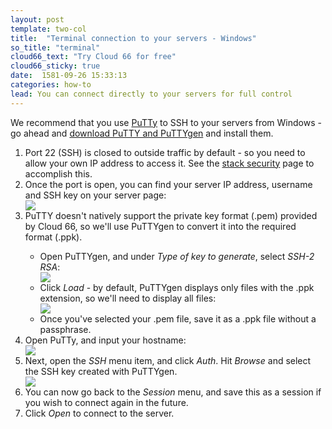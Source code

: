 ```yaml
---
layout: post
template: two-col
title:  "Terminal connection to your servers - Windows"
so_title: "terminal"
cloud66_text: "Try Cloud 66 for free"
cloud66_sticky: true
date:  1581-09-26 15:33:13
categories: how-to
lead: You can connect directly to your servers for full control
---
```


We recommend that you use [PuTTy](http://www.chiark.greenend.org.uk/~sgtatham/putty/) to SSH to your servers from Windows - go ahead and [download PuTTY and PuTTYgen](http://www.chiark.greenend.org.uk/~sgtatham/putty/download.html) and install them.

<ol>
<li>Port 22 (SSH) is closed to outside traffic by default - so you need to allow your own IP address to access it. See the <a href="/stack-features/stack-security.html">stack security</a> page to accomplish this.</li>
<li>Once the port is open, you can find your server IP address, username and SSH key on your server page:</li> <img src="http://cdn.cloud66.com.s3.amazonaws.com/images/help/ssh_download.png">
<li>PuTTY doesn't natively support the private key format (.pem) provided by Cloud 66, so we'll use PuTTYgen to convert it into the required format (.ppk).</li>
	<ul>
		<li>Open PuTTYgen, and under <i>Type of key to generate</i>, select <i>SSH-2 RSA</i>:</li>
		<img src="http://cdn.cloud66.com.s3.amazonaws.com/images/help/puttygen_type.png">
		<li>Click <i>Load</i> - by default, PuTTYgen displays only files with the .ppk extension, so we'll need to display all files:</li>
		<img src="http://cdn.cloud66.com.s3.amazonaws.com/images/help/puttygen_load.png">
		<li>Once you've selected your .pem file, save it as a .ppk file without a passphrase.</li>
	</ul>
<li>Open PuTTy, and input your hostname:</li>
<img src="http://cdn.cloud66.com.s3.amazonaws.com/images/help/putty_create_session.png">
<li>Next, open the <i>SSH</i> menu item, and click <i>Auth</i>. Hit <i>Browse</i> and select the SSH key created with PuTTYgen.</li>
<img src="http://cdn.cloud66.com.s3.amazonaws.com/images/help/putty_auth_config.png">
<li>You can now go back to the <i>Session</i> menu, and save this as a session if you wish to connect again in the future.</li>
<li>Click <i>Open</i> to connect to the server.</li>
</ol>